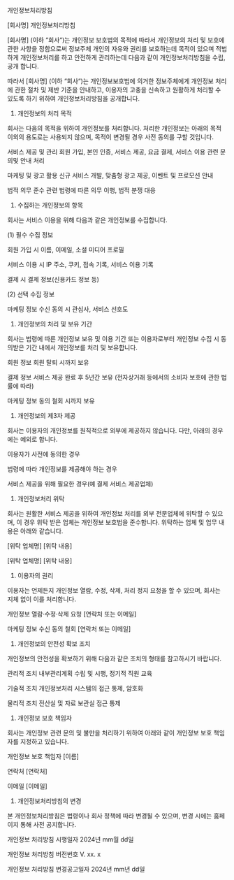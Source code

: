 개인정보처리방침

[회사명] 개인정보처리방침

[회사명] (이하 “회사“)는 개인정보 보호법의 목적에 따라서 개인정보의 처리 및 보호에 관한 사항을 정함으로써 정보주체 개인의 자유와 권리를 보호하는데 목적이 있으며 적법하게 개인정보처리를 하고 안전하게 관리하는데 다음과 같이 개인정보처리방침을 수립, 공개 합니다.

따라서 [회사명] (이하 “회사“)는 개인정보보호법에 의거한 정보주체에게 개인정보 처리에 관한 절차 및 제반 기준을 안내하고, 이용자의 고충을 신속하고 원활하게 처리할 수 있도록 하기 위하여 개인정보처리방침을 공개합니다.

1. 개인정보의 처리 목적

회사는 다음의 목적을 위하여 개인정보를 처리합니다. 처리한 개인정보는 아래의 목적 이외의 용도로는 사용되지 않으며, 목적이 변경될 경우 사전 동의를 구할 것입니다.

서비스 제공 및 관리 회원 가입, 본인 인증, 서비스 제공, 요금 결제, 서비스 이용 관련 문의및 안내 처리

마케팅 및 광고 활용 신규 서비스 개발, 맞춤형 광고 제공, 이벤트 및 프로모션 안내

법적 의무 준수 관련 법령에 따른 의무 이행, 법적 분쟁 대응

1. 수집하는 개인정보의 항목

회사는 서비스 이용을 위해 다음과 같은 개인정보를 수집합니다.

(1) 필수 수집 정보

회원 가입 시 이름, 이메일, 소셜 미디어 프로필

서비스 이용 시 IP 주소, 쿠키, 접속 기록, 서비스 이용 기록

결제 시 결제 정보(신용카드 정보 등)

(2) 선택 수집 정보

마케팅 정보 수신 동의 시 관심사, 서비스 선호도

1. 개인정보의 처리 및 보유 기간

회사는 법령에 따른 개인정보 보유 및 이용 기간 또는 이용자로부터 개인정보 수집 시 동의받은 기간 내에서 개인정보를 처리 및 보유합니다.

회원 정보 회원 탈퇴 시까지 보유

결제 정보 서비스 제공 완료 후 5년간 보유 (전자상거래 등에서의 소비자 보호에 관한 법률에 따라)

마케팅 정보 동의 철회 시까지 보유

1. 개인정보의 제3자 제공

회사는 이용자의 개인정보를 원칙적으로 외부에 제공하지 않습니다. 다만, 아래의 경우에는 예외로 합니다.

이용자가 사전에 동의한 경우

법령에 따라 개인정보를 제공해야 하는 경우

서비스 제공을 위해 필요한 경우(예 결제 서비스 제공업체)

1. 개인정보처리 위탁

회사는 원활한 서비스 제공을 위하여 개인정보 처리를 외부 전문업체에 위탁할 수 있으며, 이 경우 위탁 받은 업체는 개인정보 보호법을 준수합니다. 위탁하는 업체 및 업무 내용은 아래와 같습니다.

[위탁 업체명] [위탁 내용]

[위탁 업체명] [위탁 내용]

1. 이용자의 권리

이용자는 언제든지 개인정보 열람, 수정, 삭제, 처리 정지 요청을 할 수 있으며, 회사는 지체 없이 이를 처리합니다.

개인정보 열람·수정·삭제 요청 [연락처 또는 이메일]

마케팅 정보 수신 동의 철회 [연락처 또는 이메일]

1. 개인정보의 안전성 확보 조치

개인정보의 안전성을 확보하기 위해 다음과 같은 조치의 형태를 참고하시기 바랍니다.

관리적 조치 내부관리계획 수립 및 시행, 정기적 직원 교육

기술적 조치 개인정보처리 시스템의 접근 통제, 암호화

물리적 조치 전산실 및 자료 보관실 접근 통제

1. 개인정보 보호 책임자

회사는 개인정보 관련 문의 및 불만을 처리하기 위하여 아래와 같이 개인정보 보호 책임자를 지정하고 있습니다.

개인정보 보호 책임자 [이름]

연락처 [연락처]

이메일 [이메일]

1. 개인정보처리방침의 변경

본 개인정보처리방침은 법령이나 회사 정책에 따라 변경될 수 있으며, 변경 시에는 홈페이지 통해 사전 공지합니다.

개인정보 처리방침 시행일자 2024년 mm월 dd일

개인정보 처리방침 버전번호 V. xx. x

개인정보 처리방침 변경공고일자 2024년 mm년 dd일
